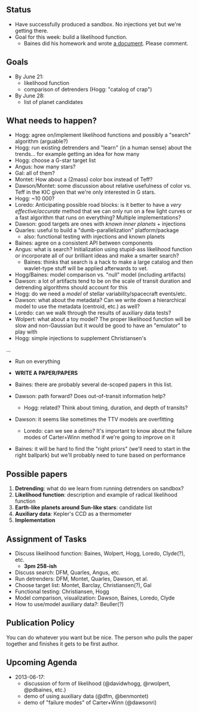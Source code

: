 Status
------

* Have successfully produced a sandbox. No injections yet but we're getting
  there.
* Goal for this week: build a likelihood function.
  - Baines did his homework and wrote [a
    document](https://github.com/exosamsi/detrending/blob/master/documents/Wavelet_Posterior.tex).
    Please comment.


Goals
-----

* By June 21:
  - likelihood function
  - comparison of detrenders (Hogg: "catalog of crap")
* By June 28:
  - list of planet candidates


What needs to happen?
---------------------

* Hogg: agree on/implement likelihood functions and possibly a "search"
  algorithm (arguable?)
* Hogg: run existing detrenders and "learn" (in a human sense) about the
  trends... for example getting an idea for how many
* Hogg: choose a G-star target list
* Angus: how many stars?
* Gal: all of them?
* Montet: How about a (2mass) color box instead of Teff?
* Dawson/Montet: some discussion about relative usefulness of color vs. Teff
  in the KIC given that we're only interested in G stars.
* Hogg: ~10 000?
* Loredo: Anticipating possible road blocks: is it better to have a *very
  effective/accurate* method that we can only run on a few light curves or a
  fast algorithm that runs on everything? Multiple implementations?
* Dawson: good targets are ones with *known inner planets* + injections
* Quarles: useful to build a "dumb-parallelization" platform/package
  - also: functional testing with injections and known planets
* Baines: agree on a consistent API between components
* Angus: what is search? Initialization using stupid-ass likelihood function
  or incorporate all of our brilliant ideas and make a smarter search?
  - Baines: thinks that search is a hack to make a large catalog and then
    wavlet-type stuff will be applied afterwards to vet.
* Hogg/Baines: model comparison vs. "null" model (including artifacts)
* Dawson: a lot of artifacts tend to be on the scale of transit duration and
  detrending algorithms should account for this
* Hogg: do we need a *model* of stellar variability/spacecraft events/etc.
* Dawson: what about the metadata? Can we write down a hierarchical model to
  use the metadata (centroid, etc.) as well?
* Loredo: can we walk through the results of auxiliary data tests?
* Wolpert: what about a toy model? The proper likelihood function will be slow
  and non-Gaussian but it would be good to have an "emulator" to play with
* Hogg: simple injections to supplement Christiansen's

...

* Run on everything
* **WRITE A PAPER/PAPERS**
* Baines: there are probably several de-scoped papers in this list.

* Dawson: path forward? Does out-of-transit information help?
  - Hogg: related? Think about timing, duration, and depth of transits?
* Dawson: it seems like sometimes the TTV models are overfitting
  - Loredo: can we see a demo? It's important to know about the failure modes
    of Carter+Winn method if we're going to improve on it
* Baines: it will be hard to find the "right priors" (we'll need to start in
  the right ballpark) but we'll probably need to tune based on performance


Possible papers
---------------

1. **Detrending**: what do we learn from running detrenders on sandbox?
2. **Likelihood function**: description and example of radical likelihood
   function
3. **Earth-like planets around Sun-like stars**: candidate list
4. **Auxiliary data**: Kepler's CCD as a thermometer
5. **Implementation**


Assignment of Tasks
-------------------

* Discuss likelihood function: Baines, Wolpert, Hogg, Loredo, Clyde(?), etc.
  - **3pm 258-ish**
* Discuss search: DFM, Quarles, Angus, etc.
* Run detrenders: DFM, Montet, Quarles, Dawson, et al.
* Choose target list: Montet, Barclay, Christiansen(?), Gal
* Functional testing: Christiansen, Hogg
* Model comparison, visualization: Dawson, Baines, Loredo, Clyde
* How to use/model auxiliary data?: Beuller(?)


Publication Policy
------------------

You can do whatever you want but be nice. The person who pulls the paper
together and finishes it gets to be first author.


Upcoming Agenda
---------------

* 2013-06-17:
  - discussion of form of likelihood (@davidwhogg, @rwolpert, @pdbaines, etc.)
  - demo of using auxiliary data (@dfm, @benmontet)
  - demo of "failure modes" of Carter+Winn (@dawsonri)
